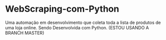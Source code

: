 # WebScraping-com-Python
Uma automação em desenvolvimento que coleta toda a lista de produtos de uma loja online. Sendo Desenvolvida com Python.
(ESTOU USANDO A BRANCH MASTER)
